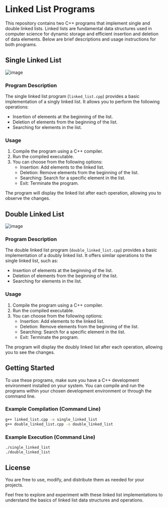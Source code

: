 # Linked List Programs

This repository contains two C++ programs that implement single and double linked lists. Linked lists are fundamental data structures used in computer science for dynamic storage and efficient insertion and deletion of data elements. Below are brief descriptions and usage instructions for both programs.

## Single Linked List
![image](https://github.com/TahseenSam/Linked-List-In-CPP/assets/95973635/410bf3aa-21e3-4b7a-8de4-de863d1008db)

### Program Description
The single linked list program (`linked_list.cpp`) provides a basic implementation of a singly linked list. It allows you to perform the following operations:
- Insertion of elements at the beginning of the list.
- Deletion of elements from the beginning of the list.
- Searching for elements in the list.

### Usage
1. Compile the program using a C++ compiler.
2. Run the compiled executable.
3. You can choose from the following options:
   - Insertion: Add elements to the linked list.
   - Deletion: Remove elements from the beginning of the list.
   - Searching: Search for a specific element in the list.
   - Exit: Terminate the program.

The program will display the linked list after each operation, allowing you to observe the changes.

## Double Linked List
![image](https://github.com/TahseenSam/Linked-List-In-CPP/assets/95973635/973648c2-3d44-4f89-9fba-ee19a819d657)

### Program Description
The double linked list program (`double_linked_list.cpp`) provides a basic implementation of a doubly linked list. It offers similar operations to the single linked list, such as:
- Insertion of elements at the beginning of the list.
- Deletion of elements from the beginning of the list.
- Searching for elements in the list.

### Usage
1. Compile the program using a C++ compiler.
2. Run the compiled executable.
3. You can choose from the following options:
   - Insertion: Add elements to the linked list.
   - Deletion: Remove elements from the beginning of the list.
   - Searching: Search for a specific element in the list.
   - Exit: Terminate the program.

The program will display the doubly linked list after each operation, allowing you to see the changes.

## Getting Started
To use these programs, make sure you have a C++ development environment installed on your system. You can compile and run the programs within your chosen development environment or through the command line.

### Example Compilation (Command Line)
```bash
g++ linked_list.cpp -o single_linked_list
g++ double_linked_list.cpp -o double_linked_list
```

### Example Execution (Command Line)
```bash
./single_linked_list
./double_linked_list
```

## License
You are free to use, modify, and distribute them as needed for your projects.

Feel free to explore and experiment with these linked list implementations to understand the basics of linked list data structures and operations.
